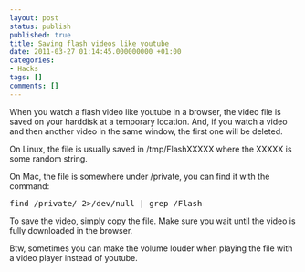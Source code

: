 ```yaml
---
layout: post
status: publish
published: true
title: Saving flash videos like youtube
date: 2011-03-27 01:14:45.000000000 +01:00
categories:
- Hacks
tags: []
comments: []
---
```

When you watch a flash video like youtube in a browser, the video file is saved on your harddisk at a temporary location. And, if you watch a video and then another video in the same window, the first one will be deleted.

On Linux, the file is usually saved in /tmp/FlashXXXXX where the XXXXX is some random string.

On Mac, the file is somewhere under /private, you can find it with the command:
<pre>find /private/ 2&gt;/dev/null | grep /Flash</pre>
To save the video, simply copy the file. Make sure you wait until the video is fully downloaded in the browser.

Btw, sometimes you can make the volume louder when playing the file with a video player instead of youtube.
